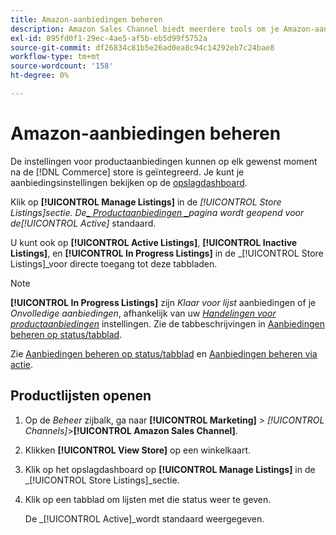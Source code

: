 ```yaml
---
title: Amazon-aanbiedingen beheren
description: Amazon Sales Channel biedt meerdere tools om je Amazon-aanbiedingen te beheren via Commerce Admin.
exl-id: 895fd0f1-29ec-4ae5-af5b-eb5d99f5752a
source-git-commit: df26834c81b5e26ad0ea8c94c14292eb7c24bae8
workflow-type: tm+mt
source-wordcount: '158'
ht-degree: 0%

---
```


# Amazon-aanbiedingen beheren

De instellingen voor productaanbiedingen kunnen op elk gewenst moment na de [!DNL Commerce] store is geïntegreerd. Je kunt je aanbiedingsinstellingen bekijken op de [opslagdashboard](./amazon-store-dashboard.md).

Klik op **[!UICONTROL Manage Listings]** in de _[!UICONTROL Store Listings]_sectie. De[_ Productaanbiedingen _](./managing-listings-by-tab.md)pagina wordt geopend voor de_[!UICONTROL Active]_ standaard.

U kunt ook op **[!UICONTROL Active Listings]**, **[!UICONTROL Inactive Listings]**, en **[!UICONTROL In Progress Listings]** in de _[!UICONTROL Store Listings]_voor directe toegang tot deze tabbladen.

>[!NOTE]
>
>**[!UICONTROL In Progress Listings]** zijn _Klaar voor lijst_ aanbiedingen of je _Onvolledige aanbiedingen_, afhankelijk van uw [_Handelingen voor productaanbiedingen_](./product-listing-actions.md) instellingen. Zie de tabbeschrijvingen in [Aanbiedingen beheren op status/tabblad](./managing-listings-by-tab.md).

Zie [Aanbiedingen beheren op status/tabblad](./managing-listings-by-tab.md) en [Aanbiedingen beheren via actie](./managing-listings-by-action.md).

## Productlijsten openen

1. Op de _Beheer_ zijbalk, ga naar **[!UICONTROL Marketing]** > _[!UICONTROL Channels]_>**[!UICONTROL Amazon Sales Channel]**.

1. Klikken **[!UICONTROL View Store]** op een winkelkaart.

1. Klik op het opslagdashboard op **[!UICONTROL Manage Listings]** in de _[!UICONTROL Store Listings]_sectie.

1. Klik op een tabblad om lijsten met die status weer te geven.

   De _[!UICONTROL Active]_wordt standaard weergegeven.
